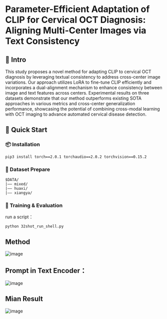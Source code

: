 # Parameter-Efficient Adaptation of CLIP for Cervical OCT Diagnosis: Aligning Multi-Center Images via Text Consistency
## 📝 Intro

This study proposes a novel method for adapting CLIP to cervical OCT diagnosis by leveraging textual consistency to address cross-center image variations. Our approach utilizes LoRA to fine-tune CLIP efficiently and incorporates a dual-alignment mechanism to enhance consistency between image and text features across centers. Experimental results on three datasets demonstrate that our method outperforms existing SOTA approaches in various metrics and cross-center generalization performance, showcasing the potential of combining cross-modal learning with OCT imaging to advance automated cervical disease detection. 

## 🔧 Quick Start

### 📦 Installation

```
pip3 install torch==2.0.1 torchaudio==2.0.2 torchvision==0.15.2
```

### 📁 Dataset Prepare

```
$DATA/
|–– mixed/
|–– huaxi/
|–– xiangya/
```

### 🚀 Training & Evaluation

run a script：
```
python 32shot_run_shell.py
```
## Method
![image](https://github.com/user-attachments/assets/4d89936f-b93b-4317-a099-4a0d1b85b61f)



## Prompt in Text Encoder：
![image](https://github.com/user-attachments/assets/9d869c94-b3ef-41f3-8f75-3a8af6d74511)


## Mian Result

![image](https://github.com/user-attachments/assets/2c497714-f92f-4b9f-aa11-0e53849d32d8)

